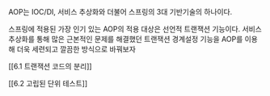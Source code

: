 AOP는 IOC/DI, 서비스 추상화와 더불어 스프링의 3대 기반기술의 하나이다.

스프링에 적용된 가장 인기 있는 AOP의 적용 대상은 선언적 트랜잭션 기능이다.
서비스 추상화를 통해 많은 근본적인 문제를 해결했던 트랜잭션 경계설정 기능을 AOP를 이용해
더욱 세련되고 깔끔한 방식으로 바꿔보자

[[6.1 트랜잭션 코드의 분리]]

[[6.2 고립된 단위 테스트]]